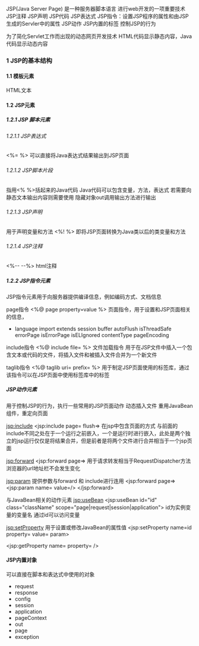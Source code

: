 JSP(Java Server Page) 是一种服务器脚本语言 进行web开发的一项重要技术
JSP注释
JSP声明
JSP代码
JSP表达式
JSP指令：设置JSP程序的属性和由JSP生成的Servler中的属性
JSP动作
JSP内置的标签 控制JSP的行为

为了简化Servlet工作而出现的动态网页开发技术
HTML代码显示静态内容，Java代码显示动态内容

### 1 JSP的基本结构

#### 1.1 模板元素
HTML文本

#### 1.2 JSP元素
##### 1.2.1 JSP 脚本元素
###### 1.2.1.1 JSP表达式
<%= %>
可以直接将Java表达式结果输出到JSP页面

###### 1.2.1.2 JSP脚本片段
指用<% %>括起来的Java代码
Java代码可以包含变量，方法，表达式
若需要向静态文本输出内容则需要使用
隐藏对象out调用输出方法进行输出

###### 1.2.1.3 JSP声明
用于声明变量和方法
<%!  %>
即将JSP页面转换为Java类以后的类变量和方法

###### 1.2.1.4 JSP注释
<%--   --%>
html注释  <!-- -->


##### 1.2.2 JSP指令元素
JSP指令元素用于向服务器提供编译信息，例如编码方式、文档信息

page指令
<%@ page  property=value %>
页面指令，用于设置和JSP页面相关的信息，
- language  import  extends  session  buffer  autoFlush  isThreadSafe  errorPage  isErrorPage  isELIgnored  contentType  pageEncoding

include指令
<%@ include file= %>
文件加载指令  用于在JSP文件中插入一个包含文本或代码的文件，将插入文件和被插入文件合并为一个新文件


taglib指令
<%@ taglib uri= prefix= %>
用于制定JSP页面使用的标签库，通过该指令可以在JSP页面中使用标签库中的标签

##### JSP动作元素
用于控制JSP的行为，执行一些常用的JSP页面动作
动态插入文件  重用JavaBean组件，重定向页面

<jsp:include>
<jsp:include page= flush=>
在jsp中包含页面的方式
与前面的include不同之处在于一个运行之前嵌入，一个是运行时进行嵌入，此处是两个独立的jsp运行仅仅是将结果合并，但是前者是将两个文件进行合并相当于一个jsp页面

<jsp:forward>
<jsp:forward page=>
用于请求转发相当于RequestDispatcher方法
浏览器的url地址栏不会发生变化

<jsp:param>
提供参数与forward 和 include进行连用
<jsp:forward page=>
<jsp:param name= value=/>
</jsp:forward>


与JavaBean相关的动作元素
<jsp:useBean>
<jsp:useBean id="id" class="className" scope="page|request|session|application">
id为实例变量的变量名 通过id可以访问变量

<jsp:setProperty>
用于设置或修改JavaBean的属性值
<jsp:setProperty name=id property= value= param>

<jsp:getProperty name=  property=  />





#### JSP内置对象
可以直接在脚本和表达式中使用的对象
- request
- response
- config
- session
- application
- pageContext
- out
- page
- exception
